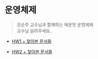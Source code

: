 # 운영체제
> 강순주 교수님과 함께하는 매운맛 운영체제  
> 교수님 살려주세요..

* [HW1 + 찾아본 문서들](https://github.com/kei01138/os/blob/master/HW1/HW1.StackQueue.md)

* [HW2 + 찾아본 문서들](https://github.com/kei01138/os/blob/master/HW2/HW2.MyshellProgram.md)